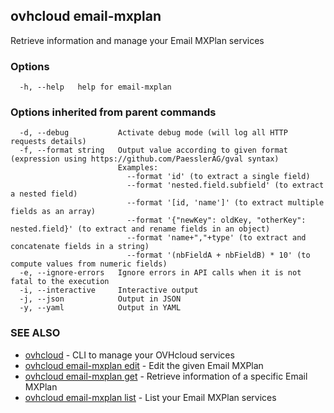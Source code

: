 ## ovhcloud email-mxplan

Retrieve information and manage your Email MXPlan services

### Options

```
  -h, --help   help for email-mxplan
```

### Options inherited from parent commands

```
  -d, --debug           Activate debug mode (will log all HTTP requests details)
  -f, --format string   Output value according to given format (expression using https://github.com/PaesslerAG/gval syntax)
                        Examples:
                          --format 'id' (to extract a single field)
                          --format 'nested.field.subfield' (to extract a nested field)
                          --format '[id, 'name']' (to extract multiple fields as an array)
                          --format '{"newKey": oldKey, "otherKey": nested.field}' (to extract and rename fields in an object)
                          --format 'name+","+type' (to extract and concatenate fields in a string)
                          --format '(nbFieldA + nbFieldB) * 10' (to compute values from numeric fields)
  -e, --ignore-errors   Ignore errors in API calls when it is not fatal to the execution
  -i, --interactive     Interactive output
  -j, --json            Output in JSON
  -y, --yaml            Output in YAML
```

### SEE ALSO

* [ovhcloud](ovhcloud.md)	 - CLI to manage your OVHcloud services
* [ovhcloud email-mxplan edit](ovhcloud_email-mxplan_edit.md)	 - Edit the given Email MXPlan
* [ovhcloud email-mxplan get](ovhcloud_email-mxplan_get.md)	 - Retrieve information of a specific Email MXPlan
* [ovhcloud email-mxplan list](ovhcloud_email-mxplan_list.md)	 - List your Email MXPlan services

